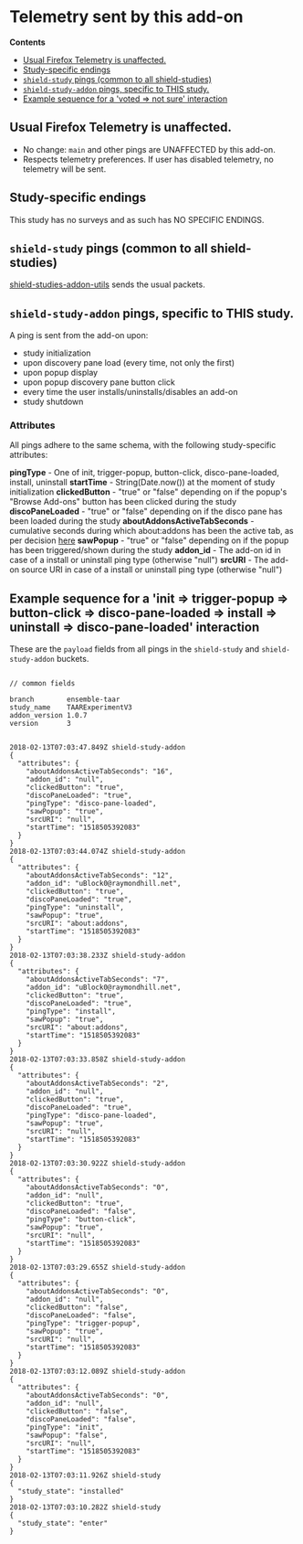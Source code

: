 # Telemetry sent by this add-on

<!-- START doctoc generated TOC please keep comment here to allow auto update -->

<!-- DON'T EDIT THIS SECTION, INSTEAD RE-RUN doctoc TO UPDATE -->

**Contents**

* [Usual Firefox Telemetry is unaffected.](#usual-firefox-telemetry-is-unaffected)
* [Study-specific endings](#study-specific-endings)
* [`shield-study` pings (common to all shield-studies)](#shield-study-pings-common-to-all-shield-studies)
* [`shield-study-addon` pings, specific to THIS study.](#shield-study-addon-pings-specific-to-this-study)
* [Example sequence for a 'voted => not sure' interaction](#example-sequence-for-a-voted--not-sure-interaction)

<!-- END doctoc generated TOC please keep comment here to allow auto update -->

## Usual Firefox Telemetry is unaffected.

* No change: `main` and other pings are UNAFFECTED by this add-on.
* Respects telemetry preferences. If user has disabled telemetry, no telemetry will be sent.

## Study-specific endings

This study has no surveys and as such has NO SPECIFIC ENDINGS.

## `shield-study` pings (common to all shield-studies)

[shield-studies-addon-utils](https://github.com/mozilla/shield-studies-addon-utils) sends the usual packets.

## `shield-study-addon` pings, specific to THIS study.

A ping is sent from the add-on upon:

* study initialization
* upon discovery pane load (every time, not only the first)
* upon popup display
* upon popup discovery pane button click
* every time the user installs/uninstalls/disables an add-on
* study shutdown

### Attributes

All pings adhere to the same schema, with the following study-specific attributes:

**pingType** - One of init, trigger-popup, button-click, disco-pane-loaded, install, uninstall
**startTime** - String(Date.now()) at the moment of study initialization
**clickedButton** - "true" or "false" depending on if the popup's "Browse Add-ons" button has been clicked during the study
**discoPaneLoaded** - "true" or "false" depending on if the disco pane has been loaded during the study
**aboutAddonsActiveTabSeconds** - cumulative seconds during which about:addons has been the active tab, as per decision [here](https://github.com/motin/taar-experiment-v3-shield-study/issues/3#issuecomment-356238395)
**sawPopup** - "true" or "false" depending on if the popup has been triggered/shown during the study
**addon_id** - The add-on id in case of a install or uninstall ping type (otherwise "null")
**srcURI** - The add-on source URI in case of a install or uninstall ping type (otherwise "null")

## Example sequence for a 'init => trigger-popup => button-click => disco-pane-loaded => install => uninstall => disco-pane-loaded' interaction

These are the `payload` fields from all pings in the `shield-study` and `shield-study-addon` buckets.

```

// common fields

branch        ensemble-taar
study_name    TAARExperimentV3
addon_version 1.0.7
version       3


2018-02-13T07:03:47.849Z shield-study-addon
{
  "attributes": {
    "aboutAddonsActiveTabSeconds": "16",
    "addon_id": "null",
    "clickedButton": "true",
    "discoPaneLoaded": "true",
    "pingType": "disco-pane-loaded",
    "sawPopup": "true",
    "srcURI": "null",
    "startTime": "1518505392083"
  }
}
2018-02-13T07:03:44.074Z shield-study-addon
{
  "attributes": {
    "aboutAddonsActiveTabSeconds": "12",
    "addon_id": "uBlock0@raymondhill.net",
    "clickedButton": "true",
    "discoPaneLoaded": "true",
    "pingType": "uninstall",
    "sawPopup": "true",
    "srcURI": "about:addons",
    "startTime": "1518505392083"
  }
}
2018-02-13T07:03:38.233Z shield-study-addon
{
  "attributes": {
    "aboutAddonsActiveTabSeconds": "7",
    "addon_id": "uBlock0@raymondhill.net",
    "clickedButton": "true",
    "discoPaneLoaded": "true",
    "pingType": "install",
    "sawPopup": "true",
    "srcURI": "about:addons",
    "startTime": "1518505392083"
  }
}
2018-02-13T07:03:33.858Z shield-study-addon
{
  "attributes": {
    "aboutAddonsActiveTabSeconds": "2",
    "addon_id": "null",
    "clickedButton": "true",
    "discoPaneLoaded": "true",
    "pingType": "disco-pane-loaded",
    "sawPopup": "true",
    "srcURI": "null",
    "startTime": "1518505392083"
  }
}
2018-02-13T07:03:30.922Z shield-study-addon
{
  "attributes": {
    "aboutAddonsActiveTabSeconds": "0",
    "addon_id": "null",
    "clickedButton": "true",
    "discoPaneLoaded": "false",
    "pingType": "button-click",
    "sawPopup": "true",
    "srcURI": "null",
    "startTime": "1518505392083"
  }
}
2018-02-13T07:03:29.655Z shield-study-addon
{
  "attributes": {
    "aboutAddonsActiveTabSeconds": "0",
    "addon_id": "null",
    "clickedButton": "false",
    "discoPaneLoaded": "false",
    "pingType": "trigger-popup",
    "sawPopup": "true",
    "srcURI": "null",
    "startTime": "1518505392083"
  }
}
2018-02-13T07:03:12.089Z shield-study-addon
{
  "attributes": {
    "aboutAddonsActiveTabSeconds": "0",
    "addon_id": "null",
    "clickedButton": "false",
    "discoPaneLoaded": "false",
    "pingType": "init",
    "sawPopup": "false",
    "srcURI": "null",
    "startTime": "1518505392083"
  }
}
2018-02-13T07:03:11.926Z shield-study
{
  "study_state": "installed"
}
2018-02-13T07:03:10.282Z shield-study
{
  "study_state": "enter"
}
```
